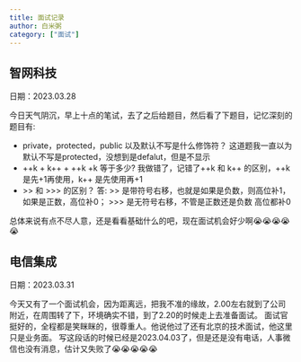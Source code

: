 ```yaml
---
title: 面试记录
author: 白米粥
category: ["面试"]
---
```


<!-- more -->
## 智网科技
日期：2023.03.28

今日天气阴沉，早上十点的笔试，去了之后给题目，然后看了下题目，记忆深刻的题目有: 
- private，protected，public 以及默认不写是什么修饰符？ 这道题我一直以为默认不写是protected，没想到是defalut，但是不显示
- ++k + k++ + ++k +k 等于多少? 我做错了，记错了++k 和 k++ 的区别，++k是先+1再使用，k++ 是先使用再+1 
- &gt;> 和 >>> 的区别？ 答: >> 是带符号右移，也就是如果是负数，则高位补1，如果是正数，高位补0； >>> 是无符号右移，不管是正数还是负数 高位都补0

总体来说有点不尽人意，还是看看基础什么的吧，现在面试机会好少啊:sob::sob::sob::sob::sob:

## 电信集成
日期：2023.03.31

今天又有了一个面试机会，因为距离远，把我不准的缘故，2.00左右就到了公司附近，在周围转了下，环境确实不错，到了2.20的时候走上去准备面试。 
面试官挺好的，全程都是笑眯眯的，很尊重人。他说他过了还有北京的技术面试，他这里只是业务面。
写这段话的时候已经是2023.04.03了，但是还是没有电话，人事微信也没有消息，估计又失败了:sob::sob::sob::sob::sob:
